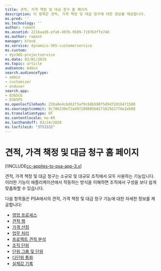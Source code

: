```yaml
---
title: 견적, 가격 책정 및 대금 청구 홈 페이지
description: 이 항목은 견적, 가격 책정 및 대금 청구에 대한 정보를 제공합니다.
ms.prod: ''
ms.technology: ''
author: rumant
ms.assetid: 2216aad5-efa9-4976-9509-719763ffe748
ms.author: rumant
manager: kfend
ms.service: dynamics-365-customerservice
ms.custom:
- dyn365-projectservice
ms.date: 03/01/2019
ms.topic: article
audience: Admin
search.audienceType:
- admin
- customizer
- enduser
search.app:
- D365CE
- D365PS
ms.openlocfilehash: 22ba0e4c6d62f3af9c68b590f5d9d72d1b471500
ms.sourcegitcommit: 8c786230ef2a497280885b827162561776e2eb00
ms.translationtype: HT
ms.contentlocale: ko-KR
ms.lasthandoff: 03/24/2020
ms.locfileid: "3753332"
---
```

# <a name="quoting-pricing-and-billing-home-page"></a>견적, 가격 책정 및 대금 청구 홈 페이지

[!INCLUDE[cc-applies-to-psa-app-3.x](../includes/cc-applies-to-psa-app-3x.md)]

견적, 가격 책정 및 대금 청구는 소규모 및 대규모 조직에서 모두 사용하는 기능입니다. 이러한 기능이 애플리케이션에서 작동하는 방식을 이해하면 조직에서 구성을 보다 쉽게 맞춤화할 수 있습니다.

다음 항목들은 PSA에서의 견적, 가격 책정 및 대금 청구 기능에 대한 자세한 정보를 제공합니다:

- [영업 프로세스](basic-sales-process.md)
- [견적 행](basic-quote-lines.md)
- [가격 산정](basic-pricing.md)
- [업무 처리](basic-business-transactions.md)
- [프로젝트 견적 분석](basic-analyzing-quotes.md)
- [조직 단위](advanced-organizational.md)
- [단위 그룹 및 단위](advanced-units.md)
- [다단위 통화](advanced-currency.md)
- [실제값 기록](advanced-actuals.md)
